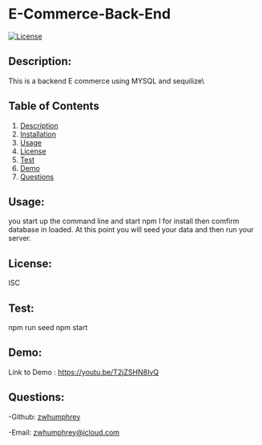 # E-Commerce-Back-End

[![License](https://img.shields.io/badge/License-ISC-lightblue.svg)](https://www.boost.org/LICENSE_1_0.txt)

## Description:

This is a backend E commerce using MYSQL and sequilize\

## Table of Contents

1. [Description](#description)
2. [Installation](#installation)
3. [Usage](#usage)
4. [License](#license)
5. [Test](#test)
6. [Demo](#demo)
7. [Questions](#questions)

## Usage:

you start up the command line and start npm I for install then comfirm database in loaded. At this point you will seed your data and then run your server.

## License:

ISC

## Test:

npm run seed
npm start

## Demo:

Link to Demo : https://youtu.be/T2jZSHN8IvQ

## Questions:

-Github: [zwhumphrey](https://github.com/zwhumphrey)

-Email: [zwhumphrey@icloud.com](mailto:zwhumphrey@icloud.com)
